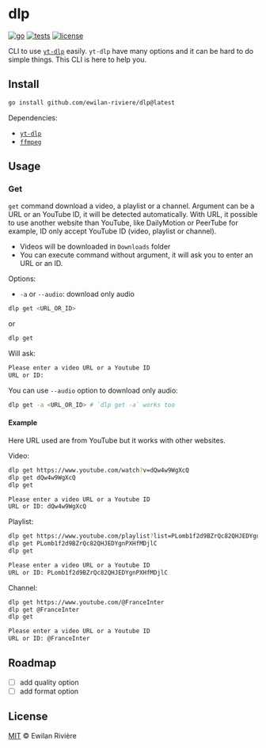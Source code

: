 # dlp

[![go][go-version-src]][go-version-href]
[![tests][tests-src]][tests-href]
[![license][license-src]][license-href]

CLI to use [`yt-dlp`](https://github.com/yt-dlp/dlp) easily. `yt-dlp` have many options and it can be hard to do simple things. This CLI is here to help you.

## Install

```bash
go install github.com/ewilan-riviere/dlp@latest
```

Dependencies:

- [`yt-dlp`](https://github.com/yt-dlp/yt-dlp)
- [`ffmpeg`](https://github.com/FFmpeg/FFmpeg)

## Usage

### Get

`get` command download a video, a playlist or a channel. Argument can be a URL or an YouTube ID, it will be detected automatically. With URL, it possible to use another website than YouTube, like DailyMotion or PeerTube for example, ID only accept YouTube ID (video, playlist or channel).

- Videos will be downloaded in `Downloads` folder
- You can execute command without argument, it will ask you to enter an URL or an ID.

Options:

- `-a` or `--audio`: download only audio

```bash
dlp get <URL_OR_ID>
```

or

```bash
dlp get
```

Will ask:

```bash
Please enter a video URL or a Youtube ID
URL or ID:
```

You can use `--audio` option to download only audio:

```bash
dlp get -a <URL_OR_ID> # `dlp get -a` works too
```

#### Example

Here URL used are from YouTube but it works with other websites.

Video:

```bash
dlp get https://www.youtube.com/watch?v=dQw4w9WgXcQ
dlp get dQw4w9WgXcQ
dlp get

Please enter a video URL or a Youtube ID
URL or ID: dQw4w9WgXcQ
```

Playlist:

```bash
dlp get https://www.youtube.com/playlist?list=PLomb1f2d9BZrQc82QHJEDYgnPXHfMDjlC
dlp get PLomb1f2d9BZrQc82QHJEDYgnPXHfMDjlC
dlp get

Please enter a video URL or a Youtube ID
URL or ID: PLomb1f2d9BZrQc82QHJEDYgnPXHfMDjlC
```

Channel:

```bash
dlp get https://www.youtube.com/@FranceInter
dlp get @FranceInter
dlp get

Please enter a video URL or a Youtube ID
URL or ID: @FranceInter
```

## Roadmap

- [ ] add quality option
- [ ] add format option

## License

[MIT](LICENSE) © Ewilan Rivière

[go-version-src]: https://img.shields.io/static/v1?style=flat&label=Go&message=v1.21&color=00ADD8&logo=go&logoColor=ffffff&labelColor=18181b
[go-version-href]: https://go.dev/
[tests-src]: https://img.shields.io/github/actions/workflow/status/ewilan-riviere/youtube/run-tests.yml?branch=main&label=tests&style=flat&colorA=18181B
[tests-href]: https://github.com/ewilan-riviere/youtube/actions
[license-src]: https://img.shields.io/github/license/ewilan-riviere/youtube.svg?style=flat&colorA=18181B&colorB=00ADD8
[license-href]: https://github.com/ewilan-riviere/youtube/blob/main/LICENSE

```

```
